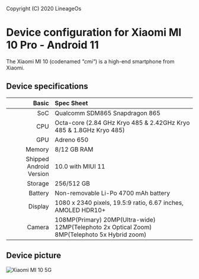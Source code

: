Copyright (C) 2020 LineageOs

Device configuration for Xiaomi MI 10 Pro - Android 11
=========================================

The Xiaomi MI 10 (codenamed _"cmi"_) is a high-end smartphone from Xiaomi.


## Device specifications

Basic   | Spec Sheet
-------:|:-------------------------
SoC     | Qualcomm SDM865 Snapdragon 865
CPU     | Octa-core (2.84 GHz Kryo 485 & 2.42GHz Kryo 485 & 1.8GHz Kryo 485)
GPU     | Adreno 650
Memory  | 8/12 GB RAM
Shipped Android Version | 10.0 with MIUI 11
Storage | 256/512 GB
Battery | Non-removable Li-Po 4700 mAh battery
Display | 1080 x 2340 pixels, 19.5:9 ratio, 6.67 inches, AMOLED HDR10+
Camera  | 108MP(Primary) 20MP(Ultra-wide) 12MP(Telephoto 2x Optical Zoom) 8MP(Telephoto 5x Hybrid zoom)

## Device picture

![Xiaomi MI 10 5G ](https://fdn2.gsmarena.com/vv/pics/xiaomi/xiaomi-mi-10-pro-5g-1.jpg "Xiaomi MI 10 Pro")
